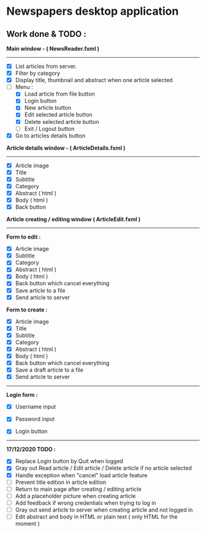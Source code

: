 # Newspapers desktop application

## Work done & TODO :

**Main window - ( NewsReader.fxml )**

---

- [x] List articles from server.
- [X] Filter by category
- [x] Display title, thumbnail and abstract when one article selected
- [ ] Menu : 
  - [X] Load article from file button
  - [X] Login button
  - [X] New article button
  - [X] Edit selected article button
  - [X] Delete selected article button
  - [ ] Exit / Logout button
- [x] Go to articles details button

**Article details window - ( ArticleDetails.fxml )**

---

- [x] Article image
- [x] Title
- [X] Subtitle
- [X] Category
- [X] Abstract ( html )
- [X] Body ( html )
- [x] Back button

**Article creating / editing window ( ArticleEdit.fxml )**

---

**Form to edit :**

- [X] Article image
- [X] Subtitle
- [X] Category
- [X] Abstract ( html )
- [X] Body ( html )
- [X] Back button which cancel everything
- [X] Save article to a file
- [X] Send article to server

**Form to create :**

- [X] Article image
- [X] Title
- [X] Subtitle
- [X] Category
- [X] Abstract ( html )
- [X] Body ( html )
- [X] Back button which cancel everything
- [X] Save a draft article to a file
- [X] Send article to server

---

**Login form :**

- [X] Username input
- [X] Password input
- [X] Login button


---

**17/12/2020 TODO :**

- [X] Replace Login button by Quit when logged
- [X] Gray out Read article / Edit article / Delete article if no article selected
- [X] Handle exception when "cancel" load article feature
- [ ] Prevent title edition in article edition
- [ ] Return to main page after creating / editing article
- [ ] Add a placeholder picture when creating article
- [ ] Add feedback if wrong credentials when trying to log in
- [ ] Gray out send article to server when creating article and not logged in
- [ ] Edit abstract and body in HTML or plain text ( only HTML for the moment )
